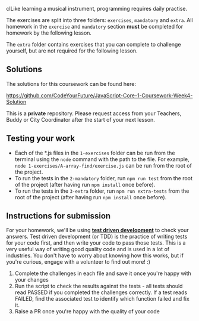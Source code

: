 clLike learning a musical instrument, programming requires daily practise.

The exercises are split into three folders: `exercises`, `mandatory` and `extra`. All homework in the `exercise` and `mandatory` section **must** be completed for homework by the following lesson. 

The `extra` folder contains exercises that you can complete to challenge yourself, but are not required for the following lesson.


## Solutions

The solutions for this coursework can be found here:

https://github.com/CodeYourFuture/JavaScript-Core-1-Coursework-Week4-Solution

This is a **private** repository. Please request access from your Teachers, Buddy or City Coordinator after the start of your next lesson.

## Testing your work

- Each of the *.js files in the `1-exercises` folder can be run from the terminal using the `node` command with the path to the file. For example, `node 1-exercises/A-array-find/exercise.js` can be run from the root of the project.
- To run the tests in the `2-mandatory` folder, run `npm run test` from the root of the project (after having run `npm install` once before).
- To run the tests in the `3-extra` folder, run `npm run extra-tests` from the root of the project (after having run `npm install` once before).

## Instructions for submission

For your homework, we'll be using [**test driven development**](https://medium.com/@adityaalifnugraha/test-driven-development-tdd-in-a-nutshell-b9e05dfe8adb) to check your answers. Test driven development (or TDD) is the practice of writing tests for your code first, and then write your code to pass those tests. This is a very useful way of writing good quality code and is used in a lot of industries. You don't have to worry about knowing how this works, but if you're curious, engage with a volunteer to find out more! :)

1. Complete the challenges in each file and save it once you're happy with your changes
2. Run the script to check the results against the tests - all tests should read PASSED if you completed the challenges correctly. If a test reads FAILED, find the associated test to identify which function failed and fix it.
3. Raise a PR once you're happy with the quality of your code
